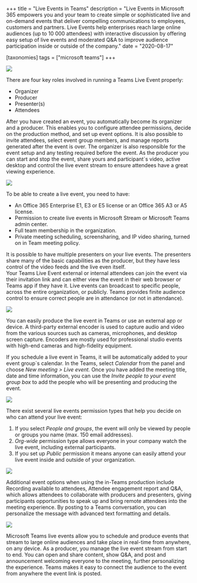 +++
title = "Live Events in Teams"
description = "Live Events in Microsoft 365 empowers you and your team to create simple or sophisticated live and on-demand events that deliver compelling communications to employees, customers and partners. Live Events help enterprises reach large online audiences (up to 10 000 attendees) with interactive discussion by offering easy setup of live events and moderated Q&amp;A to improve audience participation inside or outside of the company."
date = "2020-08-17"

[taxonomies]
tags = ["microsoft teams"]
+++

![](https://o365hq.com/images/799.png)

There are four key roles involved in running a Teams Live Event
properly:

-   Organizer
-   Producer
-   Presenter(s)
-   Attendees

After you have created an event, you automatically become its organizer
and a producer. This enables you to configure attendee permissions,
decide on the production method, and set up event options. It is also
possible to invite attendees, select event group members, and manage
reports generated after the event is over. The organizer is also
responsible for the event setup and any testing required before the
event. As the producer you can start and stop the event, share yours and
participant\`s video, active desktop and control the live event stream
to ensure attendees have a great viewing experience.

![](https://o365hq.com/images/804.png)

To be able to create a live event, you need to have:

-   An Office 365 Enterprise E1, E3 or E5 license or an Office 365 A3 or
    A5 license.
-   Permission to create live events in Microsoft Stream or Microsoft
    Teams admin center.
-   Full team membership in the organization.
-   Private meeting scheduling, screensharing, and IP video sharing,
    turned on in Team meeting policy.

It is possible to have multiple presenters on your live events. The
presenters share many of the basic capabilities as the producer, but
they have less control of the video feeds and the live even itself.\
Your Teams Live Event external or internal attendees can join the event
via their invitation link and can either view the event in their web
browser or Teams app if they have it. Live events can broadcast to
specific people, across the entire organization, or publicly. Teams
provides finite audience control to ensure correct people are in
attendance (or not in attendance).

![](https://o365hq.com/images/800.png)

You can easily produce the live event in Teams or use an external app or
device. A third-party external encoder is used to capture audio and
video from the various sources such as cameras, microphones, and desktop
screen capture. Encoders are mostly used for professional studio events
with high-end cameras and high-fidelity equipment.

If you schedule a live event in Teams, it will be automatically added to
your event group\`s calendar. In the Teams, select *Calendar* from the
panel and choose *New meeting \> Live event.* Once you have added the
meeting title, date and time information, you can use the *Invite people
to your event group box* to add the people who will be presenting and
producing the event.

![](https://o365hq.com/images/802.png)

There exist several live events permission types that help you decide on
who can attend your live event:

1.  If you select *People and groups*, the event will only be viewed by
    people or groups you name (max. 150 email addresses).
2.  *Org-wide* permission type allows everyone in your company watch the
    live event, including external participants.
3.  If you set up *Public* permission it means anyone can easily attend
    your live event inside and outside of your organization.

![](https://o365hq.com/images/801.png)

Additional event options when using the in-Teams production include
Recording available to attendees, Attendee engagement report and Q&A,
which allows attendees to collaborate with producers and presenters,
giving participants opportunities to speak up and bring remote attendees
into the meeting experience. By posting to a Teams conversation, you can
personalize the message with advanced text formatting and details.

![](https://o365hq.com/images/803.png)

Microsoft Teams live events allow you to schedule and produce events
that stream to large online audiences and take place in real-time from
anywhere, on any device. As a producer, you manage the live event stream
from start to end. You can open and share content, show Q&A, and post
and announcement welcoming everyone to the meeting, further
personalizing the experience. Teams makes it easy to connect the
audience to the event from anywhere the event link is posted.